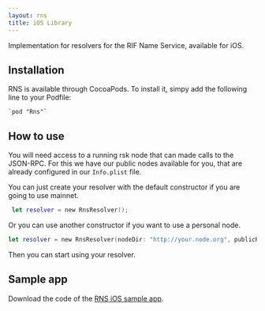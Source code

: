 ```yaml
---
layout: rns
title: iOS Library
---
```


Implementation for resolvers for the RIF Name Service, available for iOS.

## Installation

RNS is available through CocoaPods. To install it, simpy add the following line to your Podfile:

```
`pod "Rns"`
```

## How to use

You will need access to a running rsk node that can made calls to the JSON-RPC. For this we have our public nodes available for you, that are already configured in our `Info.plist` file. 

You can just create your resolver with the default constructor if you are going to use mainnet.

```swift
 let resolver = new RnsResolver();
```

Or you can use another constructor if you want to use a personal node.

```swift
let resolver = new RnsResolver(nodeDir: "http://your.node.org", publicResolverAddress:"RSK_ADDRES_TO_YOUR_RESOLVER");
```

Then you can start using your resolver. 

## Sample app

Download the code of the [RNS iOS sample app](https://github.com/rnsdomains/rns-ios-sampleapp).